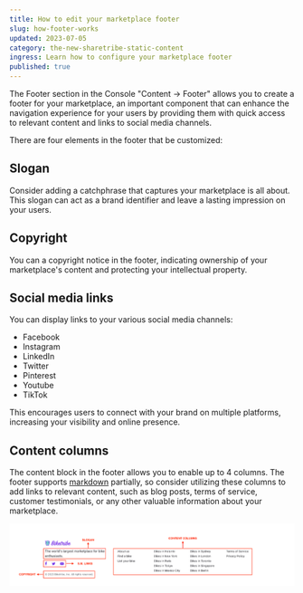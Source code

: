 ```yaml
---
title: How to edit your marketplace footer
slug: how-footer-works
updated: 2023-07-05
category: the-new-sharetribe-static-content
ingress: Learn how to configure your marketplace footer
published: true
---
```


The Footer section in the Console "Content → Footer" allows
you to create a footer for your marketplace, an important component that
can enhance the navigation experience for your users by providing them
with quick access to relevant content and links to social media
channels.

There are four elements in the footer that be customized:

## Slogan

Consider adding a catchphrase that captures your marketplace is all
about. This slogan can act as a brand identifier and leave a lasting
impression on your users.

## Copyright

You can a copyright notice in the footer, indicating ownership of your
marketplace's content and protecting your intellectual property.

## Social media links

You can display links to your various social media channels:

- Facebook
- Instagram
- LinkedIn
- Twitter
- Pinterest
- Youtube
- TikTok

This encourages users to connect with your brand on multiple platforms,
increasing your visibility and online presence.

## Content columns

The content block in the footer allows you to enable up to 4 columns.
The footer supports
[markdown](https://www.sharetribe.com/docs/the-new-sharetribe/how-to-format-your-text-in-pages/#what-is-markdown)
partially, so consider utilizing these columns to add links to relevant
content, such as blog posts, terms of service, customer testimonials, or
any other valuable information about your marketplace.

![footer_screenshot](./footer_screenshot.png)
